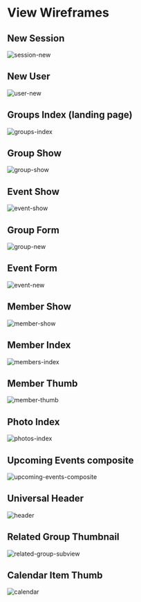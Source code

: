 # View Wireframes

## New Session
![session-new]

## New User
![user-new]

## Groups Index (landing page)
![groups-index]

## Group Show
![group-show]

## Event Show
![event-show]

## Group Form
![group-new]

## Event Form
![event-new]

## Member Show
![member-show]

## Member Index
![members-index]

## Member Thumb
![member-thumb]

## Photo Index
![photos-index]

## Upcoming Events composite
![upcoming-events-composite]

## Universal Header
![header]

## Related Group Thumbnail
![related-group-subview]

## Calendar Item Thumb
![calendar]

[session-new]: ./wireframes/session_new.png
[groups-index]: ./wireframes/groups_index.png
[group-show]: ./wireframes/group_show.png
[event-show]: ./wireframes/event_show.png
[group-new]: ./wireframes/group_new.png
[event-new]: ./wireframes/event_new.png
[user-new]: ./wireframes/user_new.png
[member-show]: ./wireframes/member_show.png
[members-index]: ./wireframes/members_index.png
[member-thumb]: ./wireframes/member_subview-Group.png
[photos-index]: ./wireframes/photo_index.png
[upcoming-events-composite]: ./wireframes/upcoming_events_composite_view.png
[header]: ./wireframes/header.png
[related-group-subview]: ./wireframes/related_group_subview.png
[calendar]: ./wireframes/Calendar.png

